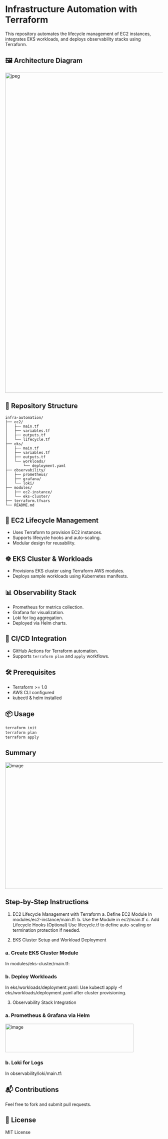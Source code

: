 # Infrastructure Automation with Terraform

This repository automates the lifecycle management of EC2 instances, integrates EKS workloads, and deploys observability stacks using Terraform.
## 🖼️ Architecture Diagram
<img width="1536" height="1024" alt="jpeg" src="https://github.com/user-attachments/assets/9bf7f51b-e403-47a3-82dc-d8d2e2abac22" />

## 📁 Repository Structure

```
infra-automation/
├── ec2/
│   ├── main.tf
│   ├── variables.tf
│   ├── outputs.tf
│   └── lifecycle.tf
├── eks/
│   ├── main.tf
│   ├── variables.tf
│   ├── outputs.tf
│   └── workloads/
│       └── deployment.yaml
├── observability/
│   ├── prometheus/
│   ├── grafana/
│   └── loki/
├── modules/
│   ├── ec2-instance/
│   └── eks-cluster/
├── terraform.tfvars
└── README.md
```

## 🚀 EC2 Lifecycle Management
- Uses Terraform to provision EC2 instances.
- Supports lifecycle hooks and auto-scaling.
- Modular design for reusability.

## ☸️ EKS Cluster & Workloads
- Provisions EKS cluster using Terraform AWS modules.
- Deploys sample workloads using Kubernetes manifests.

## 📊 Observability Stack
- Prometheus for metrics collection.
- Grafana for visualization.
- Loki for log aggregation.
- Deployed via Helm charts.

## 🔄 CI/CD Integration
- GitHub Actions for Terraform automation.
- Supports `terraform plan` and `apply` workflows.

## 🛠️ Prerequisites
- Terraform >= 1.0
- AWS CLI configured
- kubectl & helm installed

## 📦 Usage
```bash
terraform init
terraform plan
terraform apply
```
## Summary
<img width="765" height="405" alt="image" src="https://github.com/user-attachments/assets/0c0f33eb-9638-4fa4-a455-119cea2e4b2b" />

##  Step-by-Step Instructions
1. EC2 Lifecycle Management with Terraform
a. Define EC2 Module
In modules/ec2-instance/main.tf:
b. Use the Module in ec2/main.tf
c. Add Lifecycle Hooks (Optional)
Use lifecycle.tf to define auto-scaling or termination protection if needed.

2. EKS Cluster Setup and Workload Deployment
### a. Create EKS Cluster Module
In modules/eks-cluster/main.tf:
### b. Deploy Workloads
In eks/workloads/deployment.yaml:
Use kubectl apply -f eks/workloads/deployment.yaml after cluster provisioning.

3. Observability Stack Integration
### a. Prometheus & Grafana via Helm
<img width="410" height="91" alt="image" src="https://github.com/user-attachments/assets/b0d6b337-1ab6-4e99-a567-3dc93d82a6af" />

### b. Loki for Logs
In observability/loki/main.tf:



## 📬 Contributions
Feel free to fork and submit pull requests.

## 📄 License
MIT License

